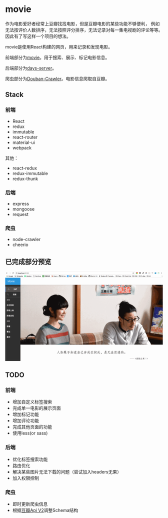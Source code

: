 movie
================
作为电影爱好者经常上豆瓣找找电影，但是豆瓣电影的某些功能不够便利， 例如无法按评价人数排序，无法按照评分排序，无法记录对每一集电视剧的评论等等。因此有了写这样一个项目的想法。

movie是使用React构建的网页，用来记录和发现电影。

前端部分为[movie](http://github.com/getdaydream/moive/)。用于搜索、展示、标记电影信息。

后端部分为[days-server](http://github.com/getdaydream/days-server)。

爬虫部分为[Douban-Crawler](https://github.com/getdaydream/Douban-Crawler)。电影信息爬取自豆瓣。

## **Stack**
### 前端
* React
* redux
* immutable
* react-router
* material-ui
* webpack 

其他：
* react-redux
* redux-immutable
* redux-thunk

### 后端
* express
* mongoose
* request

### 爬虫
* node-crawler
* cheerio

## 已完成部分预览
![预览](src/img/movie.gif)  

## TODO
### 前端
* 增加自定义标签搜索
* 完成单一电影的展示页面
* 增加标记功能  
* 增加评论功能
* 完成其他页面的功能
* 使用less(or sass)

### 后端
* 优化标签搜索功能
* 路由优化
* 解决某些图片无法下载的问题（尝试加入headers无果）
* 加入权限控制

### 爬虫
* 即时更新爬虫信息
* 根据[豆瓣Api V2](https://developers.douban.com/wiki/?title=movie_v2)调整Schema结构
